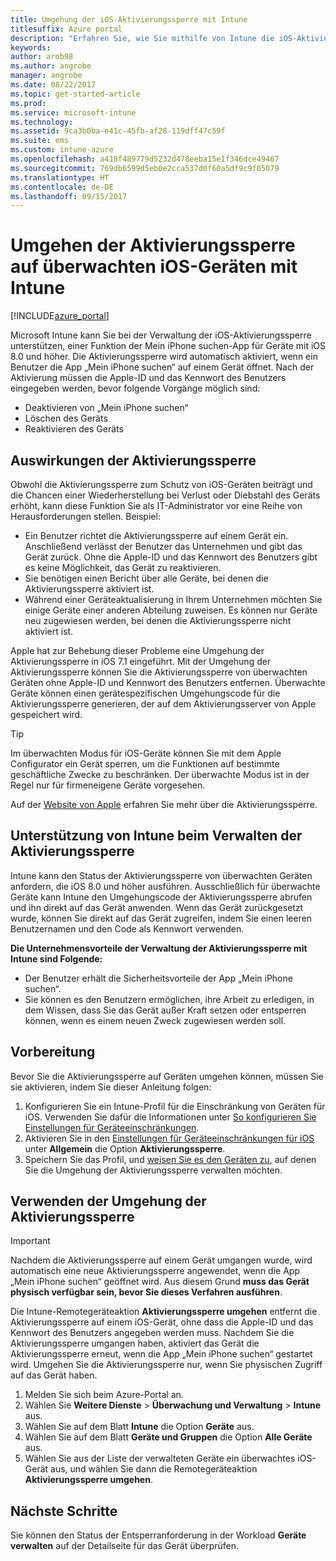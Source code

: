 ```yaml
---
title: Umgehung der iOS-Aktivierungssperre mit Intune
titlesuffix: Azure portal
description: "Erfahren Sie, wie Sie mithilfe von Intune die iOS-Aktivierungssperre umgehen, um auf gesperrte Geräte zuzugreifen.\""
keywords: 
author: arob98
ms.author: angrobe
manager: angrobe
ms.date: 08/22/2017
ms.topic: get-started-article
ms.prod: 
ms.service: microsoft-intune
ms.technology: 
ms.assetid: 9ca3b0ba-e41c-45fb-af28-119dff47c59f
ms.suite: ems
ms.custom: intune-azure
ms.openlocfilehash: a418f489779d5232d478eeba15e1f346dce49467
ms.sourcegitcommit: 769db6599d5eb0e2cca537d0f60a5df9c9f05079
ms.translationtype: HT
ms.contentlocale: de-DE
ms.lasthandoff: 09/15/2017
---
```

# <a name="bypass-activation-lock-on-supervised-ios-devices-with-intune"></a>Umgehen der Aktivierungssperre auf überwachten iOS-Geräten mit Intune


[!INCLUDE[azure_portal](./includes/azure_portal.md)]

Microsoft Intune kann Sie bei der Verwaltung der iOS-Aktivierungssperre unterstützen, einer Funktion der Mein iPhone suchen-App für Geräte mit iOS 8.0 und höher. Die Aktivierungssperre wird automatisch aktiviert, wenn ein Benutzer die App „Mein iPhone suchen“ auf einem Gerät öffnet. Nach der Aktivierung müssen die Apple-ID und das Kennwort des Benutzers eingegeben werden, bevor folgende Vorgänge möglich sind:

- Deaktivieren von „Mein iPhone suchen“
- Löschen des Geräts
- Reaktivieren des Geräts

## <a name="how-activation-lock-affects-you"></a>Auswirkungen der Aktivierungssperre

Obwohl die Aktivierungssperre zum Schutz von iOS-Geräten beiträgt und die Chancen einer Wiederherstellung bei Verlust oder Diebstahl des Geräts erhöht, kann diese Funktion Sie als IT-Administrator vor eine Reihe von Herausforderungen stellen. Beispiel:

- Ein Benutzer richtet die Aktivierungssperre auf einem Gerät ein. Anschließend verlässt der Benutzer das Unternehmen und gibt das Gerät zurück. Ohne die Apple-ID und das Kennwort des Benutzers gibt es keine Möglichkeit, das Gerät zu reaktivieren.
- Sie benötigen einen Bericht über alle Geräte, bei denen die Aktivierungssperre aktiviert ist.
- Während einer Geräteaktualisierung in Ihrem Unternehmen möchten Sie einige Geräte einer anderen Abteilung zuweisen. Es können nur Geräte neu zugewiesen werden, bei denen die Aktivierungssperre nicht aktiviert ist.

Apple hat zur Behebung dieser Probleme eine Umgehung der Aktivierungssperre in iOS 7.1 eingeführt. Mit der Umgehung der Aktivierungssperre können Sie die Aktivierungssperre von überwachten Geräten ohne Apple-ID und Kennwort des Benutzers entfernen. Überwachte Geräte können einen gerätespezifischen Umgehungscode für die Aktivierungssperre generieren, der auf dem Aktivierungsserver von Apple gespeichert wird.

>[!TIP]
>Im überwachten Modus für iOS-Geräte können Sie mit dem Apple Configurator ein Gerät sperren, um die Funktionen auf bestimmte geschäftliche Zwecke zu beschränken. Der überwachte Modus ist in der Regel nur für firmeneigene Geräte vorgesehen.

Auf der [Website von Apple](https://support.apple.com/HT201365) erfahren Sie mehr über die Aktivierungssperre.

## <a name="how-intune-helps-you-manage-activation-lock"></a>Unterstützung von Intune beim Verwalten der Aktivierungssperre
Intune kann den Status der Aktivierungssperre von überwachten Geräten anfordern, die iOS 8.0 und höher ausführen. Ausschließlich für überwachte Geräte kann Intune den Umgehungscode der Aktivierungssperre abrufen und ihn direkt auf das Gerät anwenden. Wenn das Gerät zurückgesetzt wurde, können Sie direkt auf das Gerät zugreifen, indem Sie einen leeren Benutzernamen und den Code als Kennwort verwenden.

**Die Unternehmensvorteile der Verwaltung der Aktivierungssperre mit Intune sind Folgende:**

- Der Benutzer erhält die Sicherheitsvorteile der App „Mein iPhone suchen“.
- Sie können es den Benutzern ermöglichen, ihre Arbeit zu erledigen, in dem Wissen, dass Sie das Gerät außer Kraft setzen oder entsperren können, wenn es einem neuen Zweck zugewiesen werden soll.

## <a name="before-you-start"></a>Vorbereitung
Bevor Sie die Aktivierungssperre auf Geräten umgehen können, müssen Sie sie aktivieren, indem Sie dieser Anleitung folgen:

1. Konfigurieren Sie ein Intune-Profil für die Einschränkung von Geräten für iOS. Verwenden Sie dafür die Informationen unter [So konfigurieren Sie Einstellungen für Geräteeinschränkungen](/intune-azure/configure-devices/how-to-configure-device-restrictions).
2. Aktivieren Sie in den [Einstellungen für Geräteeinschränkungen für iOS](device-restrictions-ios.md) unter **Allgemein** die Option **Aktivierungssperre**.
3. Speichern Sie das Profil, und [weisen Sie es den Geräten zu](device-profile-assign.md), auf denen Sie die Umgehung der Aktivierungssperre verwalten möchten.


## <a name="how-to-use-activation-lock-bypass"></a>Verwenden der Umgehung der Aktivierungssperre

>[!IMPORTANT]
>Nachdem die Aktivierungssperre auf einem Gerät umgangen wurde, wird automatisch eine neue Aktivierungssperre angewendet, wenn die App „Mein iPhone suchen“ geöffnet wird. Aus diesem Grund **muss das Gerät physisch verfügbar sein, bevor Sie dieses Verfahren ausführen**.

Die Intune-Remotegeräteaktion **Aktivierungssperre umgehen** entfernt die Aktivierungssperre auf einem iOS-Gerät, ohne dass die Apple-ID und das Kennwort des Benutzers angegeben werden muss. Nachdem Sie die Aktivierungssperre umgangen haben, aktiviert das Gerät die Aktivierungssperre erneut, wenn die App „Mein iPhone suchen“ gestartet wird. Umgehen Sie die Aktivierungssperre nur, wenn Sie physischen Zugriff auf das Gerät haben.

1. Melden Sie sich beim Azure-Portal an.
2. Wählen Sie **Weitere Dienste** > **Überwachung und Verwaltung** > **Intune** aus.
3. Wählen Sie auf dem Blatt **Intune** die Option **Geräte** aus.
4. Wählen Sie auf dem Blatt **Geräte und Gruppen** die Option **Alle Geräte** aus.
5. Wählen Sie aus der Liste der verwalteten Geräte ein überwachtes iOS-Gerät aus, und wählen Sie dann die Remotegeräteaktion **Aktivierungssperre umgehen**.

## <a name="next-steps"></a>Nächste Schritte

Sie können den Status der Entsperranforderung in der Workload **Geräte verwalten** auf der Detailseite für das Gerät überprüfen.
